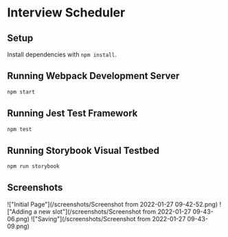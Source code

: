 # Interview Scheduler

## Setup

Install dependencies with `npm install`.

## Running Webpack Development Server

```sh
npm start
```

## Running Jest Test Framework

```sh
npm test
```

## Running Storybook Visual Testbed

```sh
npm run storybook
```
## Screenshots
!["Initial Page"](/screenshots/Screenshot from 2022-01-27 09-42-52.png)
!["Adding a new slot"](/screenshots/Screenshot from 2022-01-27 09-43-06.png)
!["Saving"](/screenshots/Screenshot from 2022-01-27 09-43-09.png)